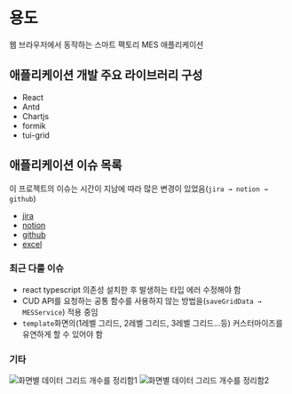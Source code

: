 # 용도
웹 브라우저에서 동작하는 스마트 팩토리 MES 애플리케이션

## 애플리케이션 개발 주요 라이브러리 구성
- React
- Antd
- Chartjs
- formik
- tui-grid

## 애플리케이션 이슈 목록
이 프로젝트의 이슈는 시간이 지남에 따라 많은 변경이 있었음(`jira → notion → github`)
- [jira](https://iwork.atlassian.net/jira/software/projects/IC/boards)
- [notion](https://www.notion.so/199a4f2a831e4bfea0dc93ac80455ea3)
- [github](https://github.com/isos-consulting/WEB-MES-CLIENT/issues)
- [excel](https://github.com/isos-consulting/feto/files/11596635/20230410_WEB_MES.xlsx)

### 최근 다룰 이슈
- react typescript 의존성 설치한 후 발생하는 타입 에러 수정해야 함
- CUD API를 요청하는 공통 함수를 사용하지 않는 방법을(`saveGridData → MESService`) 적용 중임
- `template`화면의(1레벨 그리드, 2레벨 그리드, 3레벨 그리드...등) 커스터마이즈를 유연하게 할 수 있어야 함

### 기타
![화면별 데이터 그리드 개수를 정리함1](https://github.com/isos-consulting/feto/assets/49608580/ad81300f-d97d-4240-a4c5-a7fd694bed2c)
![화면별 데이터 그리드 개수를 정리함2](https://github.com/isos-consulting/feto/assets/49608580/ea66357d-006a-4964-987c-71054a3b3f87)


